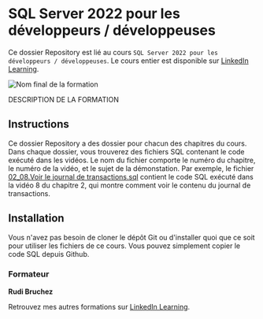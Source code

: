# SQL Server 2022 pour les développeurs / développeuses

Ce dossier Repository est lié au cours `SQL Server 2022 pour les développeurs / développeuses`. Le cours entier est disponible sur [LinkedIn Learning][lil-course-url].

![Nom final de la formation][lil-thumbnail-url] 

DESCRIPTION DE LA FORMATION

## Instructions

Ce dossier Repository a des dossier pour chacun des chapitres du cours. Dans chaque dossier, vous trouverez des fichiers SQL contenant le code exécuté dans les vidéos. Le nom du fichier comporte le numéro du chapitre, le numéro de la vidéo, et le sujet de la démonstation. Par exemple, le fichier [02_08.Voir le journal de transactions.sql](./Chapitre_02/02_08.Voir%20le%20journal%20de%20transactions.sql) contient le code SQL exécuté dans la vidéo 8 du chapitre 2, qui montre comment voir le contenu du journal de transactions.

## Installation

Vous n'avez pas besoin de cloner le dépôt Git ou d'installer quoi que ce soit pour utiliser les fichiers de ce cours. Vous pouvez simplement copier le code SQL depuis Github.

### Formateur

**Rudi Bruchez** 

 Retrouvez mes autres formations sur [LinkedIn Learning][lil-URL-trainer].

[0]: # (Replace these placeholder URLs with actual course URLs)
[lil-course-url]: https://www.linkedin.com/learning/sql-server-2022-pour-les-developpeurs-developpeuses
[lil-thumbnail-url]: https:
[lil-URL-trainer]: https://www.linkedin.com/learning/instructors/rudi-bruchez

[1]: # (End of FR-Instruction ###############################################################################################)
